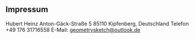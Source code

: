 ## Impressum
Hubert Heinz
Anton-Gäck-Straße 5
85110 Kipfenberg, Deutschland
Telefon  +49 176 31716558
E-Mail: geometrysketch@outlook.de
